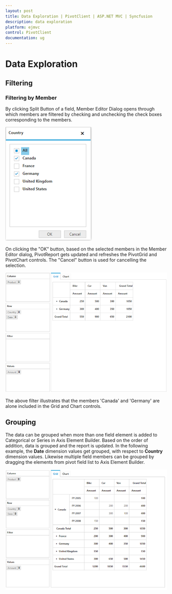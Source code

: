 ```yaml
---
layout: post
title: Data Exploration | PivotClient | ASP.NET MVC | Syncfusion
description: data exploration
platform: ejmvc
control: PivotClient
documentation: ug
---
```


# Data Exploration

## Filtering

### Filtering by Member

By clicking Split Button of a field, Member Editor Dialog opens through which members are filtered by checking and unchecking the check boxes corresponding to the members. 

![](Data-Exploration_images/relational-filterbymember.png)

 On clicking the "OK" button, based on the selected members in the Member Editor dialog, PivotReport gets updated and refreshes the PivotGrid and PivotChart controls.  The "Cancel" button is used for cancelling the selection.

![](Data-Exploration_images/relational-filter-grouping.png)

The above filter illustrates that the members 'Canada' and 'Germany' are alone included in the Grid and Chart controls.

## Grouping

The data can be grouped when more than one field element is added to Categorical or Series in Axis Element Builder.  Based on the order of addition, data is grouped and the report is updated. In the following example, the **Date** dimension values get grouped, with respect to **Country** dimension values.  Likewise multiple field members can be grouped by dragging the elements from pivot field list to Axis Element Builder.

![](Data-Exploration_images/relational-grouping.png)


